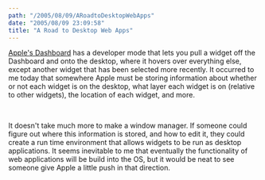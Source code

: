 ```yaml
---
path: "/2005/08/09/ARoadtoDesktopWebApps" 
date: "2005/08/09 23:09:58" 
title: "A Road to Desktop Web Apps" 
---
```

<p><a href="http://developer.apple.com/technotes/tn2005/tn2139.html#TNTAG13">Apple's Dashboard</a> has a developer mode that lets you pull a widget off the Dashboard and onto the desktop, where it hovers over everything else, except another widget that has been selected more recently. It occurred to me today that somewhere Apple must be storing information about whether or not each widget is on the desktop, what layer each widget is on (relative to other widgets), the location of each widget, and more.</p><br><p>It doesn't take much more to make a window manager. If someone could figure out where this information is stored, and how to edit it, they could create a run time environment that allows widgets to be run as desktop applications. It seems inevitable to me that eventually the functionality of web applications will be build into the OS, but it would be neat to see someone give Apple a little push in that direction.</p>